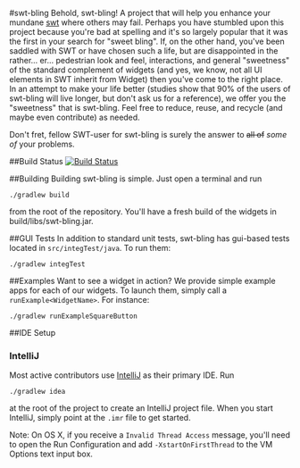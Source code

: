 #swt-bling
Behold, swt-bling!  A project that will help you enhance your mundane [swt](http://www.eclipse.org/swt/) where others may fail.  Perhaps you have stumbled upon this project because you're bad at spelling and it's so largely popular that it was the first in your search for "sweet bling".  If, on the other hand, you've been saddled with SWT or have chosen such a life, but are disappointed in the rather... er... pedestrian look and feel, interactions, and general "sweetness" of the standard complement of widgets (and yes, we know, not all UI elements in SWT inherit from Widget) then you've come to the right place.  In an attempt to make your life better (studies show that 90% of the users of swt-bling will live longer, but don't ask us for a reference), we offer you the "sweetness" that is swt-bling.  Feel free to reduce, reuse, and recycle (and maybe even contribute) as needed.

Don't fret, fellow SWT-user for swt-bling is surely the answer to ~~all of~~ *some of* your problems.

##Build Status
[![Build Status](https://travis-ci.org/ReadyTalk/swt-bling.png?branch=master)](https://travis-ci.org/ReadyTalk/swt-bling)

##Building
Building swt-bling is simple. Just open a terminal and run
```
./gradlew build
```
from the root of the repository. You'll have a fresh build of the widgets in build/libs/swt-bling.jar.

##GUI Tests
In addition to standard unit tests, swt-bling has gui-based tests located in `src/integTest/java`. To run them:
```
./gradlew integTest
```

##Examples
Want to see a widget in action? We provide simple example apps for each of our widgets. To launch them, simply call a `runExample<WidgetName>`. For instance:
```
./gradlew runExampleSquareButton
```

##IDE Setup
### IntelliJ
Most active contributors use [IntelliJ](http://www.jetbrains.com/idea/) as their primary IDE. Run
```
./gradlew idea
```
at the root of the project to create an IntelliJ project file. When you start IntelliJ, simply point at the ```.imr``` file to get started.

Note: On OS X, if you receive a ```Invalid Thread Access``` message, you'll need to open the Run Configuration and add ```-XstartOnFirstThread``` to the VM Options text input box.
